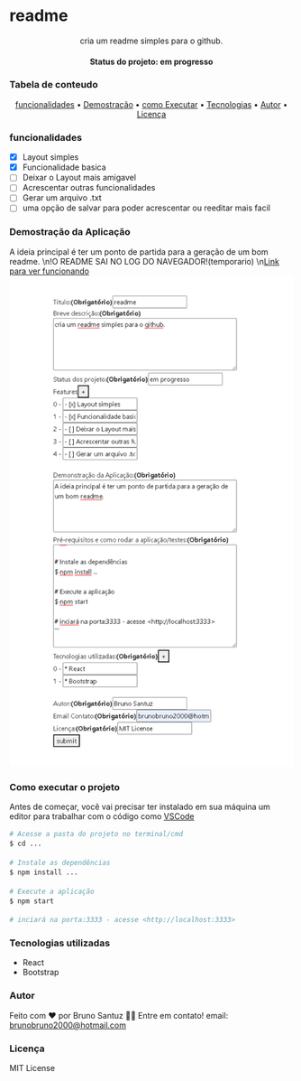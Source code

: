 # readme
<p align="center">cria um readme simples para o github.</p>
<h4 align="center"> Status do projeto: em progresso</h4>

### Tabela de conteudo

<p align="center">
<a href="#funcionalidades">funcionalidades</a> • 
<a href="#Demostração-da-Aplicação">Demostração</a> • 
<a href="#Como-executar-o-projeto">como Executar</a> • 
<a href="#Tecnologias-utilizadas">Tecnologias</a> •   
<a href="#autor">Autor</a> •
<a href="#licença">Licença</a> 
</p>

### funcionalidades
- [x] Layout simples
- [x] Funcionalidade basica
- [ ] Deixar o Layout mais amigavel
- [ ] Acrescentar outras funcionalidades
- [ ] Gerar um arquivo .txt 
- [ ] uma opção de salvar para poder acrescentar ou reeditar mais facil

### Demostração da Aplicação
A ideia principal é ter um ponto de partida para a geração de um bom readme.
\n!O README SAI NO LOG DO NAVEGADOR!(temporario)
\n[Link para ver funcionando](https://resplendent-pothos-70778f.netlify.app/)
![Tela da aplicação.](./project.png)



### Como executar o projeto


Antes de começar, você vai precisar ter instalado em sua máquina um editor para trabalhar com o código como [VSCode](https://code.visualstudio.com/)

```bash
# Acesse a pasta do projeto no terminal/cmd
$ cd ...

# Instale as dependências
$ npm install ...

# Execute a aplicação 
$ npm start

# inciará na porta:3333 - acesse <http://localhost:3333>
```
            
### Tecnologias utilizadas
* React
* Bootstrap

### Autor
Feito com ❤️ por Bruno Santuz 👋🏽 Entre em contato!
email: brunobruno2000@hotmail.com

### Licença
MIT License
